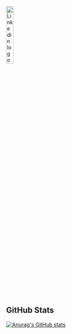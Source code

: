 <a href="https://www.linkedin.com/in/alansouza1">
  <img src="https://content.linkedin.com/content/dam/me/business/en-us/amp/brand-site/v2/bg/LI-Logo.svg.original.svg" alt="Linkedin logo"
	title="Linkedin Alan Souza" width="20%" height="auto" />
</a>

## GitHub Stats

[![Anurag's GitHub stats](https://github-readme-stats.vercel.app/api?username=alansouza1&show_icons=true&theme=dark)](https://github.com/anuraghazra/github-readme-stats)

<!--
**alansouza1/alansouza1** is a ✨ _special_ ✨ repository because its `README.md` (this file) appears on your GitHub profile.

Here are some ideas to get you started:

- 🔭 I’m currently working on ...
- 🌱 I’m currently learning ...
- 👯 I’m looking to collaborate on ...
- 🤔 I’m looking for help with ...
- 💬 Ask me about ...
- 📫 How to reach me: ...
- 😄 Pronouns: ...
- ⚡ Fun fact: ...
-->
